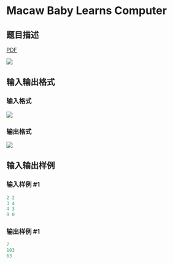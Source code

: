 # Macaw Baby Learns Computer

## 题目描述

[problemUrl]: https://uva.onlinejudge.org/index.php?option=com_onlinejudge&Itemid=8&category=441&page=show_problem&problem=4275

[PDF](https://uva.onlinejudge.org/external/125/p12597.pdf)

![](https://cdn.luogu.com.cn/upload/vjudge_pic/UVA12597/6c0c5338c7bccd01cafd0239df31a34272a94035.png)

## 输入输出格式

### 输入格式

![](https://cdn.luogu.com.cn/upload/vjudge_pic/UVA12597/d46720a0f55643bf2c5a6dd625d0167d7fda1205.png)

### 输出格式

![](https://cdn.luogu.com.cn/upload/vjudge_pic/UVA12597/98c1451a39f6f385f4dd9d6c135abf0c7b300d8f.png)

## 输入输出样例

### 输入样例 #1

```cpp
2 2
3 4
4 3
0 0
```


### 输出样例 #1

```cpp
7
103
63
```


